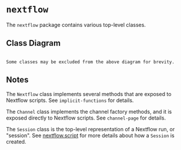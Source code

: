 
# `nextflow`

The `nextflow` package contains various top-level classes.

## Class Diagram

```{mermaid} diagrams/nextflow.mmd
```

```{note}
Some classes may be excluded from the above diagram for brevity.
```

## Notes

The `Nextflow` class implements several methods that are exposed to Nextflow scripts. See `implicit-functions` for details.

The `Channel` class implements the channel factory methods, and it is exposed directly to Nextflow scripts. See `channel-page` for details.

The `Session` class is the top-level representation of a Nextflow run, or "session". See [nextflow.script](nextflow.script.md) for more details about how a `Session` is created.
